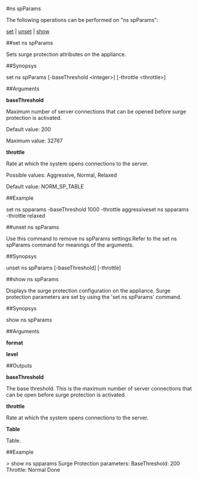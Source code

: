 #ns spParams

The following operations can be performed on "ns spParams":


[set](#set-ns-spparams) | [unset](#unset-ns-spparams) | [show](#show-ns-spparams)

##set ns spParams

Sets surge protection attributes on the appliance.


##Synopsys

set ns spParams [-baseThreshold &lt;integer>] [-throttle &lt;throttle>]


##Arguments

<b>baseThreshold</b>
Maximum number of server connections that can be opened before surge protection is activated.
Default value: 200
Maximum value: 32767

<b>throttle</b>
Rate at which the system opens connections to the server.
Possible values: Aggressive, Normal, Relaxed
Default value: NORM_SP_TABLE



##Example

set ns spparams -baseThreshold 1000 -throttle aggressiveset ns spparams -throttle relaxed

##unset ns spParams

Use this command to remove ns spParams settings.Refer to the set ns spParams command for meanings of the arguments.


##Synopsys

unset ns spParams [-baseThreshold] [-throttle]


##show ns spParams

Displays the surge protection configuration on the appliance. Surge protection parameters are set by using the 'set ns spParams' command.


##Synopsys

show ns spParams


##Arguments

<b>format</b>

<b>level</b>



##Outputs

<b>baseThreshold</b>
The base threshold. This is the maximum number of server connections that can be open before surge protection is activated.

<b>throttle</b>
Rate at which the system opens connections to the server.

<b>Table</b>
Table.



##Example

&gt; show ns spparams		Surge Protection parameters:		BaseThreshold:	200		Throttle:  Normal  Done

